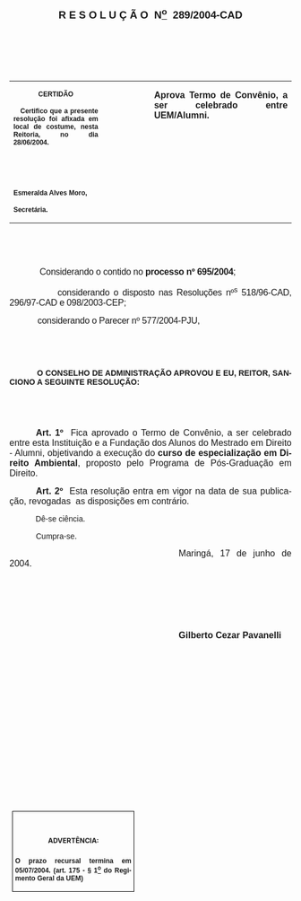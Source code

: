 <body lang=PT-BR style='tab-interval:35.45pt'>

<div class=Section1>

<p class=MsoNormal align=center style='text-align:center'><a
name="_Toc445798786"><b style='mso-bidi-font-weight:normal'><span
style='font-size:14.0pt;mso-bidi-font-size:10.0pt;font-family:Arial;mso-bidi-font-family:
"Times New Roman"'><![if !supportEmptyParas]>&nbsp;<![endif]><o:p></o:p></span></b></a></p>

<span style='mso-bookmark:_Toc445798786'></span>

<p class=MsoNormal align=center style='text-align:center'><b style='mso-bidi-font-weight:
normal'><span style='font-size:14.0pt;mso-bidi-font-size:10.0pt;font-family:
Arial;mso-bidi-font-family:"Times New Roman"'>R E S O L U Ç Ã O<span
style="mso-spacerun: yes">  </span>N<u><sup>o</sup></u><span
style="mso-spacerun: yes">  </span>289/2004-CAD<o:p></o:p></span></b></p>

<p class=BodyText21><span style='font-family:Arial;mso-bidi-font-family:"Times New Roman"'><![if !supportEmptyParas]>&nbsp;<![endif]><o:p></o:p></span></p>

<p class=BodyText21><span style='font-family:Arial;mso-bidi-font-family:"Times New Roman"'><![if !supportEmptyParas]>&nbsp;<![endif]><o:p></o:p></span></p>

<p class=BodyText21><span style='font-family:Arial;mso-bidi-font-family:"Times New Roman"'><![if !supportEmptyParas]>&nbsp;<![endif]><o:p></o:p></span></p>

<table border=0 cellspacing=0 cellpadding=0 style='border-collapse:collapse;
 mso-padding-alt:0cm 5.4pt 0cm 5.4pt'>
 <tr>
  <td width=196 valign=top style='width:147.15pt;padding:0cm 5.4pt 0cm 5.4pt'>
  <p class=MsoNormal align=center style='text-align:center'><b
  style='mso-bidi-font-weight:normal'><span style='font-size:9.0pt;mso-bidi-font-size:
  10.0pt;font-family:Arial;mso-bidi-font-family:"Times New Roman"'>CERTIDÃO<o:p></o:p></span></b></p>
  <p class=MsoNormal style='text-align:justify'><b style='mso-bidi-font-weight:
  normal'><span style='font-size:9.0pt;mso-bidi-font-size:10.0pt;font-family:
  Arial;mso-bidi-font-family:"Times New Roman"'><span style="mso-spacerun:
  yes">   </span>Certifico que a presente resolução foi afixada em local de
  costume, nesta Reitoria, no dia 28/06/2004.<o:p></o:p></span></b></p>
  <p class=MsoNormal><b style='mso-bidi-font-weight:normal'><span
  style='font-size:9.0pt;mso-bidi-font-size:10.0pt;font-family:Arial;
  mso-bidi-font-family:"Times New Roman"'><![if !supportEmptyParas]>&nbsp;<![endif]><o:p></o:p></span></b></p>
  <p class=MsoNormal><b style='mso-bidi-font-weight:normal'><span
  style='font-size:9.0pt;mso-bidi-font-size:10.0pt;font-family:Arial;
  mso-bidi-font-family:"Times New Roman"'><![if !supportEmptyParas]>&nbsp;<![endif]><o:p></o:p></span></b></p>
  <p class=MsoNormal><b style='mso-bidi-font-weight:normal'><span
  style='font-size:9.0pt;mso-bidi-font-size:10.0pt;font-family:Arial;
  mso-bidi-font-family:"Times New Roman"'>Esmeralda Alves Moro,<o:p></o:p></span></b></p>
  <p class=MsoNormal><b style='mso-bidi-font-weight:normal'><span
  style='font-size:9.0pt;mso-bidi-font-size:10.0pt;font-family:Arial;
  mso-bidi-font-family:"Times New Roman"'>Secretária.<o:p></o:p></span></b></p>
  </td>
  <td width=104 valign=top style='width:78.0pt;padding:0cm 5.4pt 0cm 5.4pt'>
  <p class=MsoNormal style='margin-right:-5.4pt'><![if !supportEmptyParas]>&nbsp;<![endif]><span
  style='font-size:11.0pt;mso-bidi-font-size:10.0pt;font-family:Arial;
  mso-bidi-font-family:"Times New Roman"'><o:p></o:p></span></p>
  </td>
  <td width=312 valign=top style='width:233.85pt;padding:0cm 5.4pt 0cm 5.4pt'>
  <p class=MsoNormal style='margin-left:1.65pt;text-align:justify'><b
  style='mso-bidi-font-weight:normal'><span style='font-size:12.0pt;mso-bidi-font-size:
  10.0pt;font-family:Arial;mso-bidi-font-family:"Times New Roman"'>Aprova Termo
  de Convênio, a ser celebrado entre UEM/Alumni.<o:p></o:p></span></b></p>
  </td>
 </tr>
</table>

<p class=BodyText21><span style='font-family:Arial;mso-bidi-font-family:"Times New Roman"'><![if !supportEmptyParas]>&nbsp;<![endif]><o:p></o:p></span></p>

<p class=BodyText21><span style='font-family:Arial;mso-bidi-font-family:"Times New Roman"'><![if !supportEmptyParas]>&nbsp;<![endif]><o:p></o:p></span></p>

<p class=MsoNormal style='margin-right:-.05pt;text-align:justify'><span
style='font-size:12.0pt;mso-bidi-font-size:10.0pt'><span style='mso-tab-count:
1'>            </span></span><span style='font-size:12.0pt;mso-bidi-font-size:
10.0pt;font-family:Arial;mso-bidi-font-family:"Times New Roman";letter-spacing:
-.2pt'>Considerando o contido no <b style='mso-bidi-font-weight:normal'>processo
nº 695/2004</b><span style='mso-bidi-font-weight:bold'>;<o:p></o:p></span></span></p>

<p class=MsoNormal style='margin-right:-.05pt;text-align:justify'><span
style='font-size:12.0pt;mso-bidi-font-size:10.0pt;font-family:Arial;mso-bidi-font-family:
"Times New Roman";letter-spacing:-.2pt;mso-bidi-font-weight:bold'><span
style='mso-tab-count:1'>            </span>considerando o disposto nas
Resoluções nº<sup>s</sup> 518/96-CAD, 296/97-CAD e 098/2003-CEP;<o:p></o:p></span></p>

<p class=MsoNormal style='margin-right:-.05pt;text-align:justify'><span
style='font-size:12.0pt;mso-bidi-font-size:10.0pt;font-family:Arial;mso-bidi-font-family:
"Times New Roman";letter-spacing:-.2pt;mso-bidi-font-weight:bold'><span
style='mso-tab-count:1'>            </span>considerando o Parecer nº
577/2004-PJU,<o:p></o:p></span></p>

<p class=MsoNormal style='margin-right:-.05pt;text-align:justify'><span
style='font-size:12.0pt;mso-bidi-font-size:10.0pt;font-family:Arial;mso-bidi-font-family:
"Times New Roman";letter-spacing:-.2pt;mso-bidi-font-weight:bold'><span
style='mso-tab-count:2'>                        </span></span><span
style='mso-tab-count:1'>                </span></p>

<p class=BodyText21 style='text-indent:35.45pt;mso-pagination:none'><b
style='mso-bidi-font-weight:normal'><span style='font-family:Arial;mso-bidi-font-family:
"Times New Roman";layout-grid-mode:line'><![if !supportEmptyParas]>&nbsp;<![endif]><o:p></o:p></span></b></p>

<p class=MsoBodyTextIndent style='text-align:justify;text-indent:0cm;
line-height:normal'><span style='font-family:Arial;mso-bidi-font-family:"Times New Roman"'><span
style='mso-tab-count:1'>            </span><b style='mso-bidi-font-weight:normal'>O
CONSELHO DE ADMINISTRAÇÃO APROVOU E EU, REITOR, SANCIONO A SEGUINTE RESOLUÇÃO:<o:p></o:p></b></span></p>

<p class=BodyText21 style='mso-pagination:none'><span style='font-family:Arial;
mso-bidi-font-family:"Times New Roman";layout-grid-mode:line'><![if !supportEmptyParas]>&nbsp;<![endif]><o:p></o:p></span></p>

<p class=BodyText21 style='mso-pagination:none'><span style='font-family:Arial;
mso-bidi-font-family:"Times New Roman";layout-grid-mode:line'><![if !supportEmptyParas]>&nbsp;<![endif]><o:p></o:p></span></p>

<p class=MsoNormal style='text-align:justify;text-indent:35.45pt'><b
style='mso-bidi-font-weight:normal'><span style='font-size:12.0pt;mso-bidi-font-size:
10.0pt;font-family:Arial;mso-bidi-font-family:"Times New Roman"'>Art. 1º</span></b><span
style='font-size:12.0pt;mso-bidi-font-size:10.0pt;font-family:Arial;mso-bidi-font-family:
"Times New Roman"'><span style="mso-spacerun: yes">  </span>Fica aprovado o
Termo de Convênio, a ser celebrado entre esta Instituição e a Fundação dos
Alunos do Mestrado em Direito - Alumni, objetivando a execução do <b>curso de
especialização em Direito Ambiental</b>, proposto pelo Programa de Pós-Graduação
em Direito.<o:p></o:p></span></p>

<p class=MsoNormal style='text-align:justify;text-indent:35.45pt'><b
style='mso-bidi-font-weight:normal'><span style='font-size:12.0pt;mso-bidi-font-size:
10.0pt;font-family:Arial;mso-bidi-font-family:"Times New Roman"'>Art. 2º<span
style="mso-spacerun: yes">  </span></span></b><span style='font-size:12.0pt;
mso-bidi-font-size:10.0pt;font-family:Arial;mso-bidi-font-family:"Times New Roman"'>Esta
resolução entra em vigor na data de sua publicação, revogadas<span
style="mso-spacerun: yes">  </span>as disposições em contrário.<o:p></o:p></span></p>

<p class=BodyText21 style='mso-pagination:none'><span style='font-family:Arial;
mso-bidi-font-family:"Times New Roman";layout-grid-mode:line'><span
style='mso-tab-count:1'>            </span>Dê-se ciência.<o:p></o:p></span></p>

<p class=BodyText21 style='mso-pagination:none'><span style='layout-grid-mode:
line'><span style='mso-tab-count:1'>            </span></span><span
style='font-family:Arial;layout-grid-mode:line'>Cumpra-se</span><span
style='layout-grid-mode:line'>.</span></p>

<p class=MsoNormal style='text-align:justify;text-indent:8.0cm'><span
style='font-size:12.0pt;mso-bidi-font-size:10.0pt;font-family:Arial;mso-bidi-font-family:
"Times New Roman"'>Maringá, 17 de junho de 2004.<o:p></o:p></span></p>

<p class=MsoNormal style='text-align:justify;text-indent:8.0cm'><b
style='mso-bidi-font-weight:normal'><span style='font-size:12.0pt;mso-bidi-font-size:
10.0pt;font-family:Arial;mso-bidi-font-family:"Times New Roman"'><![if !supportEmptyParas]>&nbsp;<![endif]><o:p></o:p></span></b></p>

<p class=MsoNormal style='text-align:justify;text-indent:8.0cm'><b
style='mso-bidi-font-weight:normal'><span style='font-size:12.0pt;mso-bidi-font-size:
10.0pt;font-family:Arial;mso-bidi-font-family:"Times New Roman"'><![if !supportEmptyParas]>&nbsp;<![endif]><o:p></o:p></span></b></p>

<p class=MsoNormal style='text-align:justify;text-indent:8.0cm'><b
style='mso-bidi-font-weight:normal'><span style='font-size:12.0pt;mso-bidi-font-size:
10.0pt;font-family:Arial;mso-bidi-font-family:"Times New Roman"'><![if !supportEmptyParas]>&nbsp;<![endif]><o:p></o:p></span></b></p>

<p class=MsoNormal style='text-align:justify;text-indent:8.0cm'><b
style='mso-bidi-font-weight:normal'><span style='font-size:12.0pt;mso-bidi-font-size:
10.0pt;font-family:Arial;mso-bidi-font-family:"Times New Roman"'>Gilberto Cezar
Pavanelli<o:p></o:p></span></b></p>

<p class=MsoNormal style='text-align:justify;text-indent:8.0cm'><b
style='mso-bidi-font-weight:normal'><span style='font-size:12.0pt;mso-bidi-font-size:
10.0pt;font-family:Arial;mso-bidi-font-family:"Times New Roman"'><![if !supportEmptyParas]>&nbsp;<![endif]><o:p></o:p></span></b></p>

<p class=MsoNormal style='text-align:justify;text-indent:8.0cm'><b
style='mso-bidi-font-weight:normal'><span style='font-size:12.0pt;mso-bidi-font-size:
10.0pt;font-family:Arial;mso-bidi-font-family:"Times New Roman"'><![if !supportEmptyParas]>&nbsp;<![endif]><o:p></o:p></span></b></p>

<p class=MsoNormal style='text-align:justify;text-indent:8.0cm'><b
style='mso-bidi-font-weight:normal'><span style='font-size:12.0pt;mso-bidi-font-size:
10.0pt;font-family:Arial;mso-bidi-font-family:"Times New Roman"'><![if !supportEmptyParas]>&nbsp;<![endif]><o:p></o:p></span></b></p>

<p class=MsoNormal style='text-align:justify;text-indent:8.0cm'><b
style='mso-bidi-font-weight:normal'><span style='font-size:12.0pt;mso-bidi-font-size:
10.0pt;font-family:Arial;mso-bidi-font-family:"Times New Roman"'><![if !supportEmptyParas]>&nbsp;<![endif]><o:p></o:p></span></b></p>

<p class=MsoNormal style='text-align:justify;text-indent:8.0cm'><b
style='mso-bidi-font-weight:normal'><span style='font-size:12.0pt;mso-bidi-font-size:
10.0pt;font-family:Arial;mso-bidi-font-family:"Times New Roman"'><![if !supportEmptyParas]>&nbsp;<![endif]><o:p></o:p></span></b></p>

<p class=MsoNormal style='text-align:justify;text-indent:8.0cm'><b
style='mso-bidi-font-weight:normal'><span style='font-size:12.0pt;mso-bidi-font-size:
10.0pt;font-family:Arial;mso-bidi-font-family:"Times New Roman"'><![if !supportEmptyParas]>&nbsp;<![endif]><o:p></o:p></span></b></p>

<p class=MsoNormal style='text-align:justify;text-indent:8.0cm'><b
style='mso-bidi-font-weight:normal'><span style='font-size:12.0pt;mso-bidi-font-size:
10.0pt;font-family:Arial;mso-bidi-font-family:"Times New Roman"'><![if !supportEmptyParas]>&nbsp;<![endif]><o:p></o:p></span></b></p>

<p class=MsoNormal style='text-align:justify;text-indent:8.0cm'><b
style='mso-bidi-font-weight:normal'><span style='font-size:12.0pt;mso-bidi-font-size:
10.0pt;font-family:Arial;mso-bidi-font-family:"Times New Roman"'><![if !supportEmptyParas]>&nbsp;<![endif]><o:p></o:p></span></b></p>

<p class=MsoNormal style='text-align:justify;text-indent:8.0cm'><b
style='mso-bidi-font-weight:normal'><span style='font-size:12.0pt;mso-bidi-font-size:
10.0pt;font-family:Arial;mso-bidi-font-family:"Times New Roman"'><![if !supportEmptyParas]>&nbsp;<![endif]><o:p></o:p></span></b></p>

<table border=1 cellspacing=0 cellpadding=0 style='margin-left:3.5pt;
 border-collapse:collapse;border:none;mso-border-alt:solid windowtext .5pt;
 mso-padding-alt:0cm 3.5pt 0cm 3.5pt'>
 <tr>
  <td width=207 valign=top style='width:155.6pt;border:solid windowtext .5pt;
  padding:0cm 3.5pt 0cm 3.5pt'>
  <h1 align=center style='text-align:center'><span style='font-size:9.0pt;
  mso-bidi-font-size:10.0pt'>ADVERTÊNCIA:<o:p></o:p></span></h1>
  <p class=MsoNormal style='text-align:justify'><b style='mso-bidi-font-weight:
  normal'><span style='font-size:9.0pt;mso-bidi-font-size:10.0pt;font-family:
  Arial;mso-bidi-font-family:"Times New Roman"'>O prazo recursal termina em 05/07/2004.
  (art. 175 - § 1<u><sup>o</sup></u> do Regimento Geral da UEM)</span></b><span
  style='font-size:9.0pt;mso-bidi-font-size:10.0pt;font-family:Arial;
  mso-bidi-font-family:"Times New Roman"'><o:p></o:p></span></p>
  </td>
 </tr>
</table>

<p class=MsoNormal align=center style='text-align:center'><![if !supportEmptyParas]>&nbsp;<![endif]><o:p></o:p></p>

</div>

</body>
